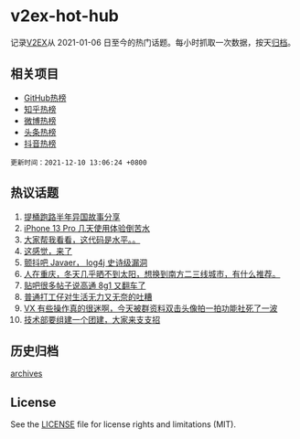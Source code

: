 # v2ex-hot-hub

 记录[V2EX](https://www.v2ex.com/)从 2021-01-06 日至今的热门话题。每小时抓取一次数据，按天[归档](archives)。
 
 ## 相关项目

- [GitHub热榜](https://github.com/lonnyzhang423/github-hot-hub)
- [知乎热榜](https://github.com/lonnyzhang423/zhihu-hot-hub)
- [微博热榜](https://github.com/lonnyzhang423/weibo-hot-hub)
- [头条热榜](https://github.com/lonnyzhang423/toutiao-hot-hub)
- [抖音热榜](https://github.com/lonnyzhang423/douyin-hot-hub)


 `更新时间：2021-12-10 13:06:24 +0800`

## 热议话题

1. [提桶跑路半年异国故事分享](https://www.v2ex.com/t/821216)
1. [iPhone 13 Pro 几天使用体验倒苦水](https://www.v2ex.com/t/821098)
1. [大家帮我看看，这代码是水平。。](https://www.v2ex.com/t/821118)
1. [这感觉，来了](https://www.v2ex.com/t/821138)
1. [颤抖吧 Javaer， log4j 史诗级漏洞](https://www.v2ex.com/t/821241)
1. [人在重庆，冬天几乎晒不到太阳，想换到南方二三线城市，有什么推荐。](https://www.v2ex.com/t/821187)
1. [贴吧很多帖子说高通 8g1 又翻车了](https://www.v2ex.com/t/821264)
1. [普通打工仔对生活无力又无奈的吐糟](https://www.v2ex.com/t/821181)
1. [VX 有些操作真的很迷啊，今天被群资料双击头像拍一拍功能社死了一波](https://www.v2ex.com/t/821130)
1. [技术部要组建一个团建，大家来支支招](https://www.v2ex.com/t/821203)

## 历史归档

[archives](archives)

## License

See the [LICENSE](LICENSE) file for license rights and limitations (MIT).
